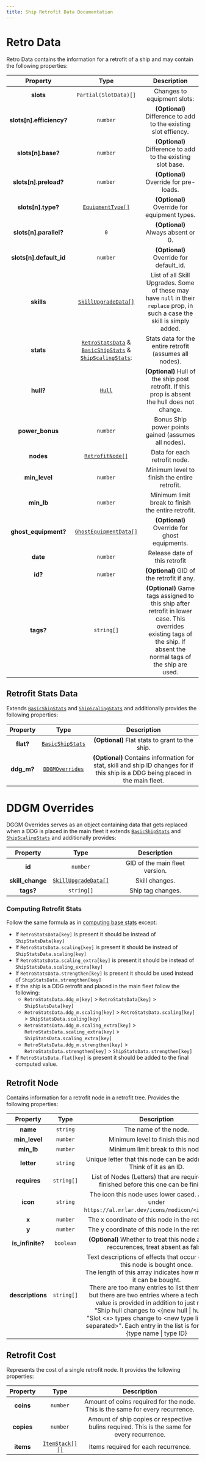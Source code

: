 ```yaml
---
title: Ship Retrofit Data Documentation
---
```


# Retro Data

Retro Data contains the information for a retrofit of a ship and may contain the following
properties:

|         Property         |                                                                       Type                                                                        |                                                                              Description                                                                               |
| :----------------------: | :-----------------------------------------------------------------------------------------------------------------------------------------------: | :--------------------------------------------------------------------------------------------------------------------------------------------------------------------: |
|        **slots**         |                                                               `Partial(SlotData)[]`                                                               |                                                                      Changes to equipment slots:                                                                       |
| **slots[n].efficiency?** |                                                                     `number`                                                                      |                                                    **(Optional)** Difference to add to the existing slot effiency.                                                     |
|    **slots[n].base?**    |                                                                     `number`                                                                      |                                                      **(Optional)** Difference to add to the existing slot base.                                                       |
|  **slots[n].preload?**   |                                                                     `number`                                                                      |                                                                 **(Optional)** Override for pre-loads.                                                                 |
|    **slots[n].type?**    |                                                 [`EquipmentType[]`](../common.md#equipment-type)                                                  |                                                              **(Optional)** Override for equipment types.                                                              |
|  **slots[n].parallel?**  |                                                                        `0`                                                                        |                                                                   **(Optional)** Always absent or 0.                                                                   |
| **slots[n].default_id**  |                                                                     `number`                                                                      |                                                                **(Optional)** Override for default_id.                                                                 |
|        **skills**        |                                              [`SkillUpgradeData[]`](../common.md#skill-upgrade-data)                                              |                      List of all Skill Upgrades. Some of these may have `null` in their `replace` prop, in such a case the skill is simply added.                      |
|        **stats**         | [`RetroStatsData`](#retrofit-stats-data) & [`BasicShipStats`](./index.md#basic-ship-stats) & [`ShipScalingStats`](./index.md#scaling-ship-stats): |                                                        Stats data for the entire retrofit (assumes all nodes).                                                         |
|        **hull?**         |                                                            [`Hull`](../common.md#hull)                                                            |                                    **(Optional)** Hull of the ship post retrofit. If this prop is absent the hull does not change.                                     |
|     **power_bonus**      |                                                                     `number`                                                                      |                                                          Bonus Ship power points gained (assumes all nodes).                                                           |
|        **nodes**         |                                                        [`RetrofitNode[]`](#retrofit-node)                                                         |                                                                      Data for each retrofit node.                                                                      |
|      **min_level**       |                                                                     `number`                                                                      |                                                              Minimum level to finish the entire retrofit.                                                              |
|        **min_lb**        |                                                                     `number`                                                                      |                                                           Minimum limit break to finish the entire retrofit.                                                           |
|   **ghost_equipment?**   |                                                    [`GhostEquipmentData[]`](./ghost_equip.md)                                                     |                                                             **(Optional)** Override for ghost equipments.                                                              |
|         **date**         |                                                                     `number`                                                                      |                                                                     Release date of this retrofit                                                                      |
|         **id?**          |                                                                     `number`                                                                      |                                                               **(Optional)** GID of the retrofit if any.                                                               |
|        **tags?**         |                                                                    `string[]`                                                                     | **(Optional)** Game tags assigned to this ship after retrofit in lower case. This overrides existing tags of the ship. If absent the normal tags of the ship are used. |

## Retrofit Stats Data

Extends [`BasicShipStats`](./index.md#basic-ship-stats)
and [`ShipScalingStats`](./index.md#scaling-ship-stats) and additionally provides the following
properties:

|  Property  |                      Type                       |                                                            Description                                                            |
| :--------: | :---------------------------------------------: | :-------------------------------------------------------------------------------------------------------------------------------: |
| **flat?**  | [`BasicShipStats`](./index.md#basic-ship-stats) |                                          **(Optional)** Flat stats to grant to the ship.                                          |
| **ddg_m?** |       [`DDGMOverrides`](#ddgm-overrides)        | **(Optional)** Contains information for stat, skill and ship ID changes for if this ship is a DDG being placed in the main fleet. |


# DDGM Overrides

DGGM Overrides serves as an object containing data that gets replaced when a DDG is placed in the main fleet
it extends [`BasicShipStats`](./index.md#basic-ship-stats) and [`ShipScalingStats`](./index.md#scaling-ship-stats)
and additionally provides:

|     Property     |                          Type                           |          Description           |
| :--------------: | :-----------------------------------------------------: | :----------------------------: |
|      **id**      |                        `number`                         | GID of the main fleet version. |
| **skill_change** | [`SkillUpgradeData[]`](../common.md#skill-upgrade-data) |         Skill changes.         |
|    **tags?**     |                       `string[]`                        |       Ship tag changes.        |


### Computing Retrofit Stats

Follow the same formula as in [computing base stats](./index.md#computing-base-stats) except:

- If `RetroStatsData[key]` is present it should be instead of `ShipStatsData[key]`
- If `RetroStatsData.scaling[key]` is present it should be instead of `ShipStatsData.scaling[key]`
- If `RetroStatsData.scaling_extra[key]` is present it should be instead of `ShipStatsData.scaling_extra[key]`
- If `RetroStatsData.strengthen[key]` is present it should be used instead of `ShipStatsData.strengthen[key]`
- If the ship is a DDG retrofit and placed in the main fleet follow the following:
    - `RetroStatsData.ddg_m[key]` &gt; `RetroStatsData[key]` &gt; `ShipStatsData[key]`
    - `RetroStatsData.ddg_m.scaling[key]` &gt; `RetroStatsData.scaling[key]`
      &gt; `ShipStatsData.scaling[key]`
    - `RetroStatsData.ddg_m.scaling_extra[key]` &gt; `RetroStatsData.scaling_extra[key]`
      &gt; `ShipStatsData.scaling_extra[key]`
    - `RetroStatsData.ddg_m.strengthen[key]` &gt; `RetroStatsData.strengthen[key]`
      &gt; `ShipStatsData.strengthen[key]`
- If `RetroStatsData.flat[key]` is present it should be added to the final computed value.

## Retrofit Node

Contains information for a retrofit node in a retrofit tree. Provides the following properties:

|     Property     |    Type    |                                                                                                                                                                                                                                              Description                                                                                                                                                                                                                                               |
| :--------------: | :--------: | :----------------------------------------------------------------------------------------------------------------------------------------------------------------------------------------------------------------------------------------------------------------------------------------------------------------------------------------------------------------------------------------------------------------------------------------------------------------------------------------------------: |
|     **name**     |  `string`  |                                                                                                                                                                                                                                         The name of the node.                                                                                                                                                                                                                                          |
|  **min_level**   |  `number`  |                                                                                                                                                                                                                                   Minimum level to finish this node.                                                                                                                                                                                                                                   |
|    **min_lb**    |  `number`  |                                                                                                                                                                                                                                   Minimum limit break to this node.                                                                                                                                                                                                                                    |
|    **letter**    |  `string`  |                                                                                                                                                                                                                Unique letter that this node can be addressed as. Think of it as an ID.                                                                                                                                                                                                                 |
|   **requires**   | `string[]` |                                                                                                                                                                                                       List of Nodes (Letters) that are required to be finished before this one can be finished.                                                                                                                                                                                                        |
|     **icon**     |  `string`  |                                                                                                                                                                                                 The icon this node uses lower cased. Available under `https://al.mrlar.dev/icons/modicon/<icon>.webp`.                                                                                                                                                                                                 |
|      **x**       |  `number`  |                                                                                                                                                                                                                           The x coordinate of this node in the retro graph.                                                                                                                                                                                                                            |
|      **y**       |  `number`  |                                                                                                                                                                                                                           The y coordinate of this node in the retro graph.                                                                                                                                                                                                                            |
| **is_infinite?** | `boolean`  |                                                                                                                                                                                                       **(Optional)** Whether to treat this node as infinite reccurences, treat absent as false.                                                                                                                                                                                                        |
| **descriptions** | `string[]` | Text descriptions of effects that occur each time this node is bought once.<br>The length of this array indicates how many times it can be bought.<br>There are too many entries to list them all here, but there are two entries where a technical (ID) value is provided in addition to just names:<br>"Ship hull changes to &lt;{new hull \| hull id}&gt;"<br>"Slot &lt;x&gt; types change to &lt;new type list comma separated&gt;". Each entry in the list is formatted as {type name \| type ID} |

## Retrofit Cost
Represents the cost of a single retrofit node. It provides the following properties:

|  Property  |                    Type                    |                                         Description                                         |
| :--------: | :----------------------------------------: | :-----------------------------------------------------------------------------------------: |
| **coins**  |                  `number`                  |        Amount of coins required for the node. This is the same for every recurrence.        |
| **copies** |                  `number`                  | Amount of ship copies or respective bulins required. This is the same for every recurrence. |
| **items**  | [`ItemStack[][]`](../common.md#item-stack) |                             Items required for each recurrence.                             |